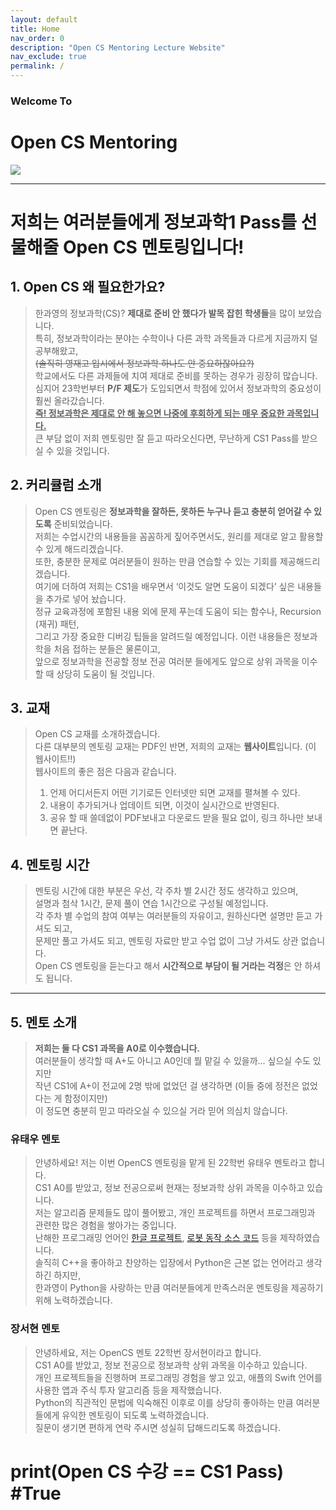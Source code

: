 ```yaml
---
layout: default
title: Home
nav_order: 0
description: "Open CS Mentoring Lecture Website"
nav_exclude: true
permalink: /
---
```


### Welcome To
# Open CS Mentoring
<image src="assets\images\logo.png"> </image>

- - -       
# 저희는 여러분들에게 정보과학1 Pass를 선물해줄 Open CS 멘토링입니다!       

## 1. Open CS 왜 필요한가요?        
> 한과영의 정보과학(CS)? **제대로 준비 안 했다가 발목 잡힌 학생들**을 많이 보았습니다.      
> 특히, 정보과학이라는 분야는 수학이나 다른 과학 과목들과 다르게 지금까지 덜 공부해왔고,         
> ~~(솔직히 영재고 입시에서 정보과학 하나도 안 중요하잖아요?)~~     
> 학교에서도 다른 과제들에 치여 제대로 준비를 못하는 경우가 굉장히 많습니다.        
> 심지어 23학번부터 **P/F 제도**가 도입되면서 학점에 있어서 정보과학의 중요성이 훨씬 올라갔습니다.      
> **<U>즉! 정보과학은 제대로 안 해 놓으면 나중에 후회하게 되는 매우 중요한 과목입니다.</U>**       
> 큰 부담 없이 저희 멘토링만 잘 듣고 따라오신다면, 무난하게 CS1 Pass를 받으실 수 있을 것입니다.     
        
## 2. 커리큘럼 소개     
> Open CS 멘토링은 **정보과학을 잘하든, 못하든 누구나 듣고 충분히 얻어갈 수 있도록** 준비되었습니다.        
> 저희는 수업시간의 내용들을 꼼꼼하게 짚어주면서도, 원리를 제대로 알고 활용할 수 있게 해드리겠습니다.       
> 또한, 충분한 문제로 여러분들이 원하는 만큼 연습할 수 있는 기회를 제공해드리겠습니다.      
> 여기에 더하여 저희는 CS1을 배우면서 ‘이것도 알면 도움이 되겠다’ 싶은 내용들을 추가로 넣어 놨습니다.       
> 정규 교육과정에 포함된 내용 외에 문제 푸는데 도움이 되는 함수나, Recursion (재귀) 패턴,       
> 그리고 가장 중요한 디버깅 팁들을 알려드릴 예정입니다. 이런 내용들은 정보과학을 처음 접하는 분들은 물론이고,       
> 앞으로 정보과학을 전공할 정보 전공 여러분 들에게도 앞으로 상위 과목을 이수할 때 상당히 도움이 될 것입니다.        

## 3. 교재      
> Open CS 교재를 소개하겠습니다.        
> 다른 대부분의 멘토링 교재는 PDF인 반면, 저희의 교재는 **웹사이트**입니다. (이 웹사이트!!)         
> 웹사이트의 좋은 점은 다음과 같습니다.         
> 1. 언제 어디서든지 어떤 기기로든 인터넷만 되면 교재를 펼쳐볼 수 있다.     
> 2. 내용이 추가되거나 업데이트 되면, 이것이 실시간으로 반영된다.       
> 3. 공유 할 때 쓸데없이 PDF보내고 다운로드 받을 필요 없이, 링크 하나만 보내면 끝난다.      

## 4. 멘토링 시간
> 멘토링 시간에 대한 부분은 우선, 각 주차 별 2시간 정도 생각하고 있으며,      
> 설명과 첨삭 1시간, 문제 풀이 연습 1시간으로 구성될 예정입니다.      
> 각 주차 별 수업의 참여 여부는 여러분들의 자유이고, 원하신다면 설명만 듣고 가셔도 되고,      
> 문제만 풀고 가셔도 되고, 멘토링 자료만 받고 수업 없이 그냥 가셔도 상관 없습니다.        
> Open CS 멘토링을 듣는다고 해서 **시간적으로 부담이 될 거라는 걱정**은 안 하셔도 됩니다.     
   
- - -   
   
## 5. 멘토 소개
> **저희는 둘 다 CS1 과목을 A0로 이수했습니다.**        
> 여러분들이 생각할 때 A+도 아니고 A0인데 뭘 맡길 수 있을까... 싶으실 수도 있지만       
> 작년 CS1에 A+이 전교에 2명 밖에 없었던 걸 생각하면 (이들 중에 정전은 없었다는 게 함정이지만)      
> 이 정도면 충분히 믿고 따라오실 수 있으실 거라 믿어 의심치 않습니다.       
        
### 유태우 멘토         
> 안녕하세요! 저는 이번 OpenCS 멘토링을 맡게 된 22학번 유태우 멘토라고 합니다.      
> CS1 A0를 받았고, 정보 전공으로써 현재는 정보과학 상위 과목을 이수하고 있습니다.                
> 저는 알고리즘 문제들도 많이 풀어봤고, 개인 프로젝트를 하면서 프로그래밍과 관련한 많은 경험을 쌓아가는 중입니다.       
> 난해한 프로그래밍 언어인 <a href = "https://github.com/CLiF-1593/HangulVirtualMachine">한글 프로젝트</a>, <a href = "https://github.com/CLiF-1593/FTC2023">로봇 동작 소스 코드</a> 등을 제작하였습니다.       
> 솔직히 C++을 좋아하고 찬양하는 입장에서 Python은 근본 없는 언어라고 생각하긴 하지만,      
> 한과영이 Python을 사랑하는 만큼 여러분들에게 만족스러운 멘토링을 제공하기 위해 노력하겠습니다.        

### 장서현 멘토     
> 안녕하세요, 저는 OpenCS 멘토 22학번 장서현이라고 합니다.      
> CS1 A0를 받았고, 정보 전공으로 정보과학 상위 과목을 이수하고 있습니다.        
> 개인 프로젝트들을 진행하며 프로그래밍 경험을 쌓고 있고, 애플의 Swift 언어를 사용한 앱과 주식 투자 알고리즘 등을 제작했습니다.         
> Python의 직관적인 문법에 익숙해진 이후로 이를 상당히 좋아하는 만큼 여러분들에게 유익한 멘토링이 되도록 노력하겠습니다.        
> 질문이 생기면 편하게 연락 주시면 성실히 답해드리도록 하겠습니다.      

# print(Open CS 수강 == CS1 Pass) #True